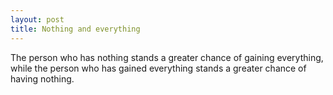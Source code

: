 ```yaml
---
layout: post
title: Nothing and everything
---
```


The person who has nothing stands a greater chance of gaining everything, while the person who has gained everything stands a greater chance of having nothing.
